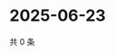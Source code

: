 # 2025-06-23

共 0 条

<!-- BEGIN ZHIHUQUESTIONS -->
<!-- 最后更新时间 Mon Jun 23 2025 06:10:21 GMT+0800 (China Standard Time) -->

<!-- END ZHIHUQUESTIONS -->
